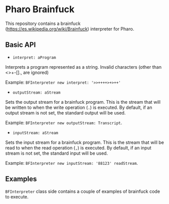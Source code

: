 # Pharo Brainfuck

This repository contains a brainfuck (https://es.wikipedia.org/wiki/Brainfuck) interpreter for Pharo.

## Basic API
 - `interpret: aProgram`
 
 Interprets a program represented as a string. Invalid characters (other than <>+-[]., are ignored)
 
 Example: `BFInterpreter new interpret: '>>++++>+>++'`
 
 - `outputStream: aStream`
 
 Sets the output stream for a brainfuck program. This is the stream that will be written to when the write operation (`.`) is executed. By default, if an output stream is not set, the standard output will be used.
 
 Example: `BFInterpreter new outputStream: Transcript`.
 
 - `inputStream: aStream`
 
 Sets the input stream for a brainfuck program. This is the stream that will be read to when the read operation (`,`) is executed. By default, if an input stream is not set, the standard input will be used.
 
 Example: `BFInterpreter new inputStream: '88123' readStream`.

## Examples

`BFInterpreter` class side contains a couple of examples of brainfuck code to execute.
